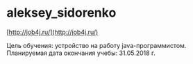 # aleksey_sidorenko

[http://job4j.ru/](http://job4j.ru/)

Цель обучения: устройство на работу java-программистом.
Планируемая дата окончания учебы: 31.05.2018 г.
